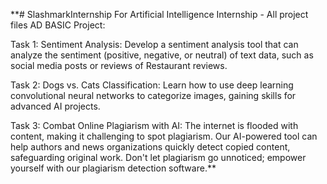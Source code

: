 **# SlashmarkInternship
For Artificial Intelligence Internship - All project files AD
BASIC Project:

Task 1: Sentiment Analysis: Develop a sentiment analysis tool that can analyze the sentiment (positive, negative, or neutral) of text data, such as social media posts or reviews of Restaurant reviews.

Task 2: Dogs vs. Cats Classification: Learn how to use deep learning convolutional neural networks to categorize images, gaining skills for advanced AI projects.

Task 3: Combat Online Plagiarism with AI: The internet is flooded with content, making it challenging to spot plagiarism. Our AI-powered tool can help authors and news organizations quickly detect copied content, safeguarding original work. Don't let plagiarism go unnoticed; empower yourself with our plagiarism detection software.**
